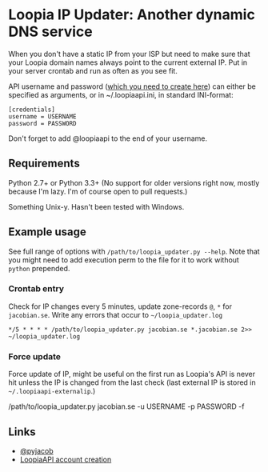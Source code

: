 # Loopia IP Updater: Another dynamic DNS service

When you don't have a static IP from your ISP but need to make sure that your Loopia domain names always point to the current external IP.
Put in your server crontab and run as often as you see fit.

API username and password ([which you need to create here](https://customerzone.loopia.se/settings/loopia-api/)) can either be specified as arguments, or in ~/.loopiaapi.ini, in standard INI-format:

    [credentials]
    username = USERNAME
    password = PASSWORD

Don't forget to add @loopiaapi to the end of your username.

## Requirements

Python 2.7+ or Python 3.3+ (No support for older versions right now, mostly because I'm lazy. I'm of course open to pull requests.)

Something Unix-y. Hasn't been tested with Windows.

## Example usage

See full range of options with `/path/to/loopia_updater.py --help`. Note that you might need to add execution perm to the file for it to work without `python` prepended.

### Crontab entry

Check for IP changes every 5 minutes, update zone-records `@`, `*` for `jacobian.se`. Write any errors that occur to `~/loopia_updater.log`

    */5 * * * * /path/to/loopia_updater.py jacobian.se *.jacobian.se 2>> ~/loopia_updater.log

### Force update

Force update of IP, might be useful on the first run as Loopia's API is never hit unless the IP is changed from the last check (last external IP is stored in `~/.loopiaapi-externalip`.)

   /path/to/loopia_updater.py jacobian.se -u USERNAME -p PASSWORD -f

## Links
* [@pyjacob](https://twitter.com/pyjacob)
* [LoopiaAPI account creation](https://customerzone.loopia.se/settings/loopia-api/)
